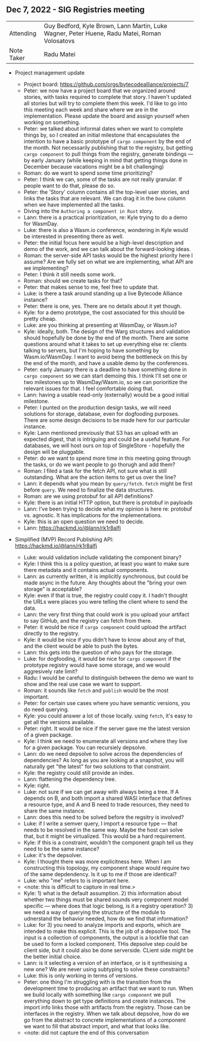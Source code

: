 ## Dec 7, 2022 - SIG Registries meeting

|          |      | 
| -------- | -------- |
| Attending  | Guy Bedford, Kyle Brown, Lann Martin, Luke Wagner, Peter Huene, Radu Matei, Roman Volosatovs
| Note Taker | Radu Matei

* Project management update
    * Project board: https://github.com/orgs/bytecodealliance/projects/7
    * Peter: we now have a project board that we organized around stories, with tasks required to complete that story. I haven't updated all stories but will try to complete them this week. I'd like to go into this meeting each week and share where we are in the implementation. Please update the board and assign yourself when working on something.
    * Peter: we talked about informal dates when we want to complete things by, so I created an initial milestone that encapsulates the intention to have a basic prototype of `cargo component` by the end of the month. Not necessarily publishing that to the registry, but getting `cargo component` to pull things from the registry, generate bindings — by early January (while keeping in mind that getting things done in December because vacations might be a bit challenging)
    * Roman: do we want to spend some time prioritizing?
    * Peter: I think we can, some of the tasks are not really granular. If people want to do that, please do so.
    * Peter: the 'Story' column contains all the top-level user stories, and links the tasks that are relevant. We can drag it in the `Done` column when we have implemented all the tasks.
    * Diving into the `Authoring a component in Rust` story.
    * Lann: there is a practical prioritization, re: Kyle trying to do a demo for WasmDay.
    * Luke: there is also a Wasm.io conference, wondering in Kyle would be interested in presenting there as well.
    * Peter: the initial focus here would be a high-level description and demo of the work, and we can talk about the forward-looking ideas.
    * Roman: the server-side API tasks would be the highest priority here I assume? Are we fully set on what we are implementing, what API are we implementing?
    * Peter: I think it still needs some work.
    * Roman: should we create tasks for that?
    * Peter: that makes sense to me, feel free to update that.
    * Luke: is there a task around standing up a live Bytecode Alliance instance?
    * Peter: there is one, yes. There are no details about it yet though.
    * Kyle: for a demo prototype, the cost associated for this should be pretty cheap.
    * Luke: are you thinking at presenting at WasmDay, or Wasm.io?
    * Kyle: ideally, both. The design of the Warg structures and validation should hopefully be done by the end of the month. There are some questions around what it takes to set up everything else re: clients talking to servers, but I'm hoping to have something by Wasm.io/WasmDay. I want to avoid being the bottleneck on this by the end of the month, and have a usable demo by the conferences.
    * Peter: early January there is a deadline to have something done in `cargo component` so we can start demoing this. I think I'll set one or two milestones up to WasmDay/Wasm.io, so we can porioritize the relevant issues for that. I feel comfortable doing that.
    * Lann: having a usable read-only (externally) would be a good initial milestone.
    * Peter: I punted on the production design tasks, we will need solutions for storage, database, even for dogfooding purposes. There are some design decisions to be made here for our particular instance.
    * Kyle: Lann mentioned previously that S3 has an upload with an expected digest, that is intriguing and could be a useful feature. For databases, we will host ours on top of SingleStore - hopefully the design will be pluggable.
    * Peter: do we want to spend more time in this meeting going through the tasks, or do we want people to go thorugh and add them?
    * Roman: I filed a task for the fetch API, not sure what is still outstanding. What are the action items to get us over the line?
    * Lann: it depends what you mean by `query/fetch`. `fetch` might be first before `query`. We need to finalize the data structures.
    * Roman: are we using protobuf for all API definitions?
    * Kyle: there is an initial HTTP option, but there is protobuf in payloads
    * Lann: I've been trying to decide what my opinion is here re: protobuf vs. agnostic. It has implications for the implementations.
    * Kyle: this is an open question we need to decide.
    * Lann: https://hackmd.io/@lann/rk1r8alfj

* Simplified (MVP) Record Publishing API: https://hackmd.io/@lann/rk1r8alfj
    * Luke: would validation include validating the component binary?
    * Kyle: I think this is a policy question, at least you want to make sure there metadata and it contains actual components.
    * Lann: as currently written, it is implicitly synchronous, but could be made async in the future. Any thoughts about the "bring your own storage" is acceptable?
    * Kyle: even if that is true, the registry could copy it. I hadn't thought the URLs were places you were telling the client where to send the data.
    * Lann: the very first thing that could work is you upload your artifact to say GitHub, and the registry can fetch from there.
    * Peter: it would be nice if `cargo component` could upload the artifact directly to the registry.
    * Kyle: it would be nice if you didn't have to know about any of that, and the client would be able to push the bytes.
    * Lann: this gets into the question of who pays for the storage.
    * Luke: for dogfooding, it would be nice for `cargo component` if the prototype registry would have some storage, and we would aggresively rate limit?
    * Radu: I would be careful to distinguish between the demo we want to show and the real use case we want to support.
    * Roman: it sounds like `fetch` and `publish` would be the most important.
    * Peter: for certain use cases where you have semantic versions, you do need querying.
    * Kyle: you could answer a lot of those locally. using `fetch`, it's easy to get all the versions available.
    * Peter: right. It would be nice if the server gave me the latest version of a given package.
    * Kyle: I think we need to enumerate all versions and where they live for a given package. You can recursiely depsolve.
    * Lann: do we need depsolve to solve across the dependencies of dependencies? As long as you are looking at a snapshot, you will naturally get "the latest" for two solutions to that constraint.
    * Kyle: the registry could still provide an index.
    * Lann: flattening the dependency tree.
    * Kyle: right.
    * Luke: not sure if we can get away with always being a tree. If A depends on B, and both import a shared WASI interface that defines a resource type, and A and B need to trade resources, they need to share the same instance.
    * Lann: does this need to be solved before the regsitry is involved?
    * Luke: if I write a semver query, I import a resource type — that needs to be resolved in the same way. Maybe the host can solve that, but it might be virtualized. This would be a hard requirement.
    * Kyle: if this is a constraint, wouldn't the component graph tell us they need to be the same instance?
    * Luke: it's the depsolver.
    * Kyle: I thought there was more explicitness here. When I am constructing this topology, my component shape would require two of the same depdendency. Is it up to me if those are identical?
    * Luke: who "me" refers to is important here.
    * <note: this is difficult to capture in real time.>
    * Kyle: 1) what is the default assumption. 2) this information about whether two things must be shared sounds very component model specific — where does that logic belong, is it a registry operation? 3) we need a way of querying the structure of the module to udnerstand the behavior needed, how do we find that information?
    * Luke: for 3) you need to analyze imports and exports, which are intended to make this explicit. This is the job of a depsolve tool. The input is a collection of components, the output is a lockfile that can be used to form a locked component. THis depsolve step could be client side, but it could also be done serverside. CLient side might be the better initial choice.
    * Lann: is it selecting a version of an interface, or is it synthesising a new one? We are never using subtyping to solve these constraints?
    * Luke: this is only working in terms of versions.
    * Peter: one thing I'm struggling with is the transition from the development time to producing an artifact that we want to run. When we build locally with something like `cargo component` we pull everything down to get type definitions and create instances. The import info links those with artifacts from the registry. Those can be interfaces in the registry. When we talk about depsolve, how do we go from the abstract to concrete implementations of a component we want to fill that abstract import, and what that looks like.
    * <note: did not capture the end of this conversation
